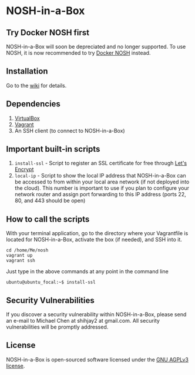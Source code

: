 # NOSH-in-a-Box

## Try Docker NOSH first
NOSH-in-a-Box will soon be depreciated and no longer supported.  To use NOSH, it is now recommended to try [Docker NOSH](https://github.com/shihjay2/docker-nosh) instead.

## Installation
Go to the [wiki](https://github.com/shihjay2/nosh-in-a-box/wiki/Installation) for details.

## Dependencies
1. [VirtualBox](https://www.virtualbox.org)
2. [Vagrant](https://www.vagrantup.com)
3. An SSH client (to connect to NOSH-in-a-Box)

## Important built-in scripts
1. <code>install-ssl</code> - Script to register an SSL certificate for free through [Let's Encrypt](https://letsencrypt.org)
2. <code>local-ip</code> - Script to show the local IP address that NOSH-in-a-Box can be accessed to from within your local area network (if not deployed into the cloud).  This number is important to use if you plan to configure your network router and assign port forwarding to this IP address (ports 22, 80, and 443 should be open)

## How to call the scripts
With your terminal application, go to the directory where your Vagrantfile is located for NOSH-in-a-Box, activate the box (if needed), and SSH into it.

	cd /home/Me/nosh
	vagrant up
	vagrant ssh

Just type in the above commands at any point in the command line

	ubuntu@ubuntu_focal:~$ install-ssl

## Security Vulnerabilities

If you discover a security vulnerability within NOSH-in-a-Box, please send an e-mail to Michael Chen at shihjay2 at gmail.com. All security vulnerabilities will be promptly addressed.

## License

NOSH-in-a-Box is open-sourced software licensed under the [GNU AGPLv3 license](https://opensource.org/licenses/AGPL-3.0).

